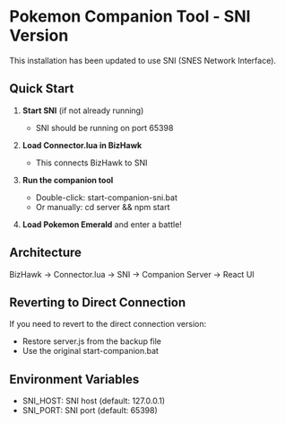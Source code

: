 # Pokemon Companion Tool - SNI Version

This installation has been updated to use SNI (SNES Network Interface).

## Quick Start

1. **Start SNI** (if not already running)
   - SNI should be running on port 65398

2. **Load Connector.lua in BizHawk**
   - This connects BizHawk to SNI

3. **Run the companion tool**
   - Double-click: start-companion-sni.bat
   - Or manually: cd server && npm start

4. **Load Pokemon Emerald** and enter a battle!

## Architecture

BizHawk → Connector.lua → SNI → Companion Server → React UI

## Reverting to Direct Connection

If you need to revert to the direct connection version:
- Restore server.js from the backup file
- Use the original start-companion.bat

## Environment Variables

- SNI_HOST: SNI host (default: 127.0.0.1)
- SNI_PORT: SNI port (default: 65398)
